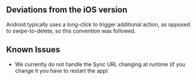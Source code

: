 ## Deviations from the iOS version

Android typically uses a long-click to trigger additional action, as opposed to swipe-to-delete, so this convention was followed.

## Known Issues

- We currently do not handle the Sync URL changing at runtime (if you change it you have to restart the app)

